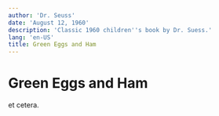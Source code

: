 ```yaml
---
author: 'Dr. Seuss'
date: 'August 12, 1960'
description: 'Classic 1960 children''s book by Dr. Suess.'
lang: 'en-US'
title: Green Eggs and Ham
---
```


Green Eggs and Ham
==================

et cetera.
